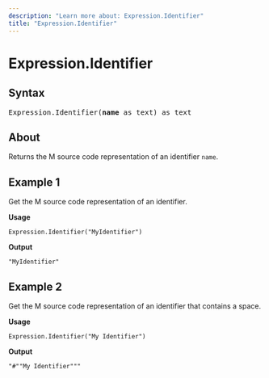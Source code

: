 ```yaml
---
description: "Learn more about: Expression.Identifier"
title: "Expression.Identifier"
---
```

# Expression.Identifier

## Syntax

<pre>
Expression.Identifier(<b>name</b> as text) as text
</pre>

## About

Returns the M source code representation of an identifier `name`.

## Example 1

Get the M source code representation of an identifier.

**Usage**

```powerquery-m
Expression.Identifier("MyIdentifier")
```

**Output**

`"MyIdentifier"`

## Example 2

Get the M source code representation of an identifier that contains a space.

**Usage**

```powerquery-m
Expression.Identifier("My Identifier")
```

**Output**

`"#""My Identifier"""`
